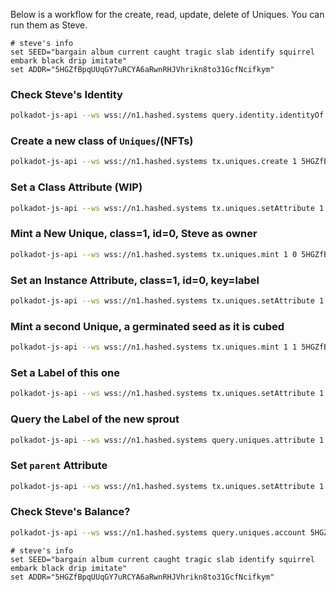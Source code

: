 Below is a workflow for the create, read, update, delete of Uniques. You can run them as Steve.

```
# steve's info
set SEED="bargain album current caught tragic slab identify squirrel embark black drip imitate"
set ADDR="5HGZfBpqUUqGY7uRCYA6aRwnRHJVhrikn8to31GcfNcifkym"
```
### Check Steve's Identity
```bash
polkadot-js-api --ws wss://n1.hashed.systems query.identity.identityOf 5HGZfBpqUUqGY7uRCYA6aRwnRHJVhrikn8to31GcfNcifkym
```
### Create a new class of `Uniques`/(NFTs)
```bash
polkadot-js-api --ws wss://n1.hashed.systems tx.uniques.create 1 5HGZfBpqUUqGY7uRCYA6aRwnRHJVhrikn8to31GcfNcifkym --seed "bargain album current caught tragic slab identify squirrel embark black drip imitate"
```
### Set a Class Attribute (WIP)
```bash
polkadot-js-api --ws wss://n1.hashed.systems tx.uniques.setAttribute 1 <empty> "project" "cannabis" --seed "bargain album current caught tragic slab identify squirrel embark black drip imitate"
```
### Mint a New Unique, class=1, id=0, Steve as owner
```bash
polkadot-js-api --ws wss://n1.hashed.systems tx.uniques.mint 1 0 5HGZfBpqUUqGY7uRCYA6aRwnRHJVhrikn8to31GcfNcifkym --seed "bargain album current caught tragic slab identify squirrel embark black drip imitate"
```
### Set an Instance Attribute, class=1, id=0, key=label
```bash
polkadot-js-api --ws wss://n1.hashed.systems tx.uniques.setAttribute 1 0 "label" "100 seeds of Runtz strain" --seed "bargain album current caught tragic slab identify squirrel embark black drip imitate"
```
### Mint a second Unique, a germinated seed as it is cubed
```bash
polkadot-js-api --ws wss://n1.hashed.systems tx.uniques.mint 1 1 5HGZfBpqUUqGY7uRCYA6aRwnRHJVhrikn8to31GcfNcifkym --seed "bargain album current caught tragic slab identify squirrel embark black drip imitate"
```
### Set a Label of this one
```bash
polkadot-js-api --ws wss://n1.hashed.systems tx.uniques.setAttribute 1 1 "label" "Plumply germinated Runtz sprout" --seed "bargain album current caught tragic slab identify squirrel embark black drip imitate"
```
### Query the Label of the new sprout
```bash
polkadot-js-api --ws wss://n1.hashed.systems query.uniques.attribute 1 1 label
```
### Set `parent` Attribute
```bash
polkadot-js-api --ws wss://n1.hashed.systems tx.uniques.setAttribute 1 1 "parent" "0" --seed "bargain album current caught tragic slab identify squirrel embark black drip imitate"
```
### Check Steve's Balance?
```bash
polkadot-js-api --ws wss://n1.hashed.systems query.uniques.account 5HGZfBpqUUqGY7uRCYA6aRwnRHJVhrikn8to31GcfNcifkym 1 
```

```
# steve's info
set SEED="bargain album current caught tragic slab identify squirrel embark black drip imitate"
set ADDR="5HGZfBpqUUqGY7uRCYA6aRwnRHJVhrikn8to31GcfNcifkym"
```